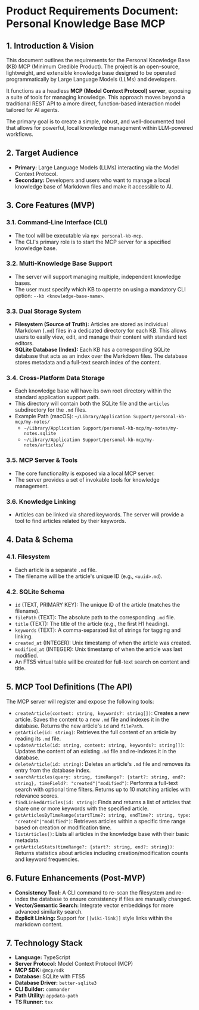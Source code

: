 # Product Requirements Document: Personal Knowledge Base MCP

## 1. Introduction & Vision

This document outlines the requirements for the Personal Knowledge Base (KB) MCP (Minimum Credible Product). The project is an open-source, lightweight, and extensible knowledge base designed to be operated programmatically by Large Language Models (LLMs) and developers.

It functions as a headless **MCP (Model Context Protocol) server**, exposing a suite of tools for managing knowledge. This approach moves beyond a traditional REST API to a more direct, function-based interaction model tailored for AI agents.

The primary goal is to create a simple, robust, and well-documented tool that allows for powerful, local knowledge management within LLM-powered workflows.

## 2. Target Audience

- **Primary:** Large Language Models (LLMs) interacting via the Model Context Protocol.
- **Secondary:** Developers and users who want to manage a local knowledge base of Markdown files and make it accessible to AI.

## 3. Core Features (MVP)

### 3.1. Command-Line Interface (CLI)

- The tool will be executable via `npx personal-kb-mcp`.
- The CLI's primary role is to start the MCP server for a specified knowledge base.

### 3.2. Multi-Knowledge Base Support

- The server will support managing multiple, independent knowledge bases.
- The user must specify which KB to operate on using a mandatory CLI option: `--kb <knowledge-base-name>`.

### 3.3. Dual Storage System

- **Filesystem (Source of Truth):** Articles are stored as individual Markdown (`.md`) files in a dedicated directory for each KB. This allows users to easily view, edit, and manage their content with standard text editors.
- **SQLite Database (Index):** Each KB has a corresponding SQLite database that acts as an index over the Markdown files. The database stores metadata and a full-text search index of the content.

### 3.4. Cross-Platform Data Storage

- Each knowledge base will have its own root directory within the standard application support path.
- This directory will contain both the SQLite file and the `articles` subdirectory for the `.md` files.
- Example Path (macOS): `~/Library/Application Support/personal-kb-mcp/my-notes/`
  - `~/Library/Application Support/personal-kb-mcp/my-notes/my-notes.sqlite`
  - `~/Library/Application Support/personal-kb-mcp/my-notes/articles/`

### 3.5. MCP Server & Tools

- The core functionality is exposed via a local MCP server.
- The server provides a set of invokable tools for knowledge management.

### 3.6. Knowledge Linking

- Articles can be linked via shared keywords. The server will provide a tool to find articles related by their keywords.

## 4. Data & Schema

### 4.1. Filesystem

- Each article is a separate `.md` file.
- The filename will be the article's unique ID (e.g., `<uuid>.md`).

### 4.2. SQLite Schema

- `id` (TEXT, PRIMARY KEY): The unique ID of the article (matches the filename).
- `filePath` (TEXT): The absolute path to the corresponding `.md` file.
- `title` (TEXT): The title of the article (e.g., the first H1 heading).
- `keywords` (TEXT): A comma-separated list of strings for tagging and linking.
- `created_at` (INTEGER): Unix timestamp of when the article was created.
- `modified_at` (INTEGER): Unix timestamp of when the article was last modified.
- An FTS5 virtual table will be created for full-text search on content and title.

## 5. MCP Tool Definitions (The API)

The MCP server will register and expose the following tools:

- `createArticle(content: string, keywords?: string[])`: Creates a new article. Saves the content to a new `.md` file and indexes it in the database. Returns the new article's `id` and `filePath`.
- `getArticle(id: string)`: Retrieves the full content of an article by reading its `.md` file.
- `updateArticle(id: string, content: string, keywords?: string[])`: Updates the content of an existing `.md` file and re-indexes it in the database.
- `deleteArticle(id: string)`: Deletes an article's `.md` file and removes its entry from the database index.
- `searchArticles(query: string, timeRange?: {start?: string, end?: string}, timeField?: "created"|"modified")`: Performs a full-text search with optional time filters. Returns up to 10 matching articles with relevance scores.
- `findLinkedArticles(id: string)`: Finds and returns a list of articles that share one or more keywords with the specified article.
- `getArticlesByTimeRange(startTime?: string, endTime?: string, type: "created"|"modified")`: Retrieves articles within a specific time range based on creation or modification time.
- `listArticles()`: Lists all articles in the knowledge base with their basic metadata.
- `getArticleStats(timeRange?: {start?: string, end?: string})`: Returns statistics about articles including creation/modification counts and keyword frequencies.

## 6. Future Enhancements (Post-MVP)

- **Consistency Tool:** A CLI command to re-scan the filesystem and re-index the database to ensure consistency if files are manually changed.
- **Vector/Semantic Search:** Integrate vector embeddings for more advanced similarity search.
- **Explicit Linking:** Support for `[[wiki-link]]` style links within the markdown content.

## 7. Technology Stack

- **Language:** TypeScript
- **Server Protocol:** Model Context Protocol (MCP)
- **MCP SDK:** `@mcp/sdk`
- **Database:** SQLite with FTS5
- **Database Driver:** `better-sqlite3`
- **CLI Builder:** `commander`
- **Path Utility:** `appdata-path`
- **TS Runner:** `tsx`
